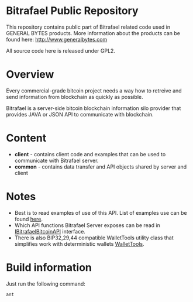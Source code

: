 Bitrafael Public Repository
===========

This repository contains public part of Bitrafael related code used in GENERAL BYTES products.
More information about the products can be found here: http://www.generalbytes.com

All source code here is released under GPL2.

Overview
========
Every commercial-grade bitcoin project needs a way how to retreive and send information from blockchain as quickly as possible.

Bitrafael is a server-side bitcoin blockchain information silo provider that provides JAVA or JSON API to communicate with blockchain.


Content
=======
* **client** - contains client code and examples that can be used to communicate with Bitrafael server.
* **common** - contains data transfer and API objects shared by server and client

Notes
==========
* Best is to read examples of use of this API. List of examples use can be found <a href="https://github.com/GENERALBYTESCOM/bitrafael_public/tree/master/bitrafael_client/src/com/generalbytes/bitrafael/api/examples">here</a>.
* Which API functions Bitrafael Server exposes can be read in <a href="https://github.com/GENERALBYTESCOM/bitrafael_public/blob/master/bitrafael_common/src/com/generalbytes/bitrafael/api/IBitrafaelBitcoinAPI.java">IBitrafaelBitcoinAPI</a> interface.
* There is also BIP32,29,44 compatible WalletTools utility class that simplifies work with deterministic wallets <a href="https://github.com/GENERALBYTESCOM/bitrafael_public/blob/master/bitrafael_client/src/com/generalbytes/bitrafael/api/wallet/WalletTools.java">WalletTools</a>.


Build information
=================
Just run the following command:
```bash
ant
```
